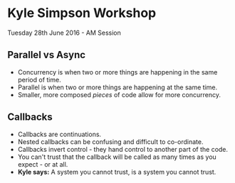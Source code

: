 # Kyle Simpson Workshop
Tuesday 28th June 2016 - AM Session

## Parallel vs Async

* Concurrency is when two or more things are happening in the same period of time.
* Parallel is when two or more things are happening at the same time.
* Smaller, more composed _pieces_ of code allow for more concurrency.


## Callbacks

* Callbacks are continuations.
* Nested callbacks can be confusing and difficult to co-ordinate.
* Callbacks invert control - they hand control to another part of the code.
* You can't trust that the callback will be called as many times as you expect - or at all.
* **Kyle says:** A system you cannot trust, is a system you cannot trust.
